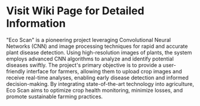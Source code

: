 # Visit Wiki Page for Detailed Information
"Eco Scan" is a pioneering project leveraging Convolutional Neural Networks (CNN) and image processing techniques for rapid and accurate plant disease detection. Using high-resolution images of plants, the system employs advanced CNN algorithms to analyze and identify potential diseases swiftly. The project's primary objective is to provide a user-friendly interface for farmers, allowing them to upload crop images and receive real-time analyses, enabling early disease detection and informed decision-making. By integrating state-of-the-art technology into agriculture, Eco Scan aims to optimize crop health monitoring, minimize losses, and promote sustainable farming practices.
